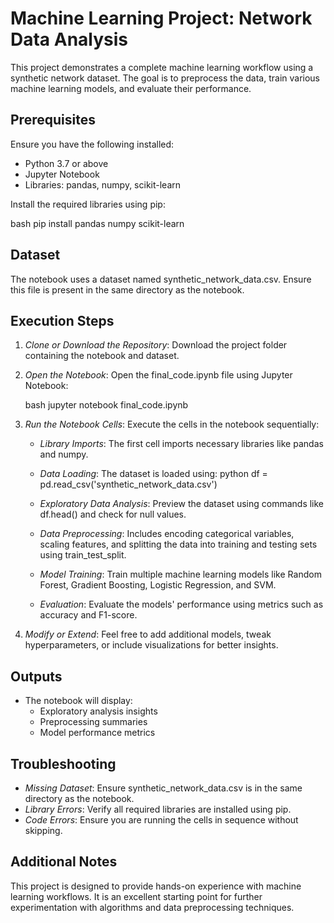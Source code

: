 # Machine Learning Project: Network Data Analysis

This project demonstrates a complete machine learning workflow using a synthetic network dataset. The goal is to preprocess the data, train various machine learning models, and evaluate their performance.

## Prerequisites

Ensure you have the following installed:

- Python 3.7 or above
- Jupyter Notebook
- Libraries: pandas, numpy, scikit-learn

Install the required libraries using pip:

bash
pip install pandas numpy scikit-learn


## Dataset

The notebook uses a dataset named synthetic_network_data.csv. Ensure this file is present in the same directory as the notebook.

## Execution Steps

1. *Clone or Download the Repository*:
   Download the project folder containing the notebook and dataset.

2. *Open the Notebook*:
   Open the final_code.ipynb file using Jupyter Notebook:

   bash
   jupyter notebook final_code.ipynb
   

3. *Run the Notebook Cells*:
   Execute the cells in the notebook sequentially:

   - *Library Imports*: The first cell imports necessary libraries like pandas and numpy.
   - *Data Loading*: The dataset is loaded using:
     python
     df = pd.read_csv('synthetic_network_data.csv')
     
   - *Exploratory Data Analysis*: Preview the dataset using commands like df.head() and check for null values.
   - *Data Preprocessing*: Includes encoding categorical variables, scaling features, and splitting the data into training and testing sets using train_test_split.
   - *Model Training*: Train multiple machine learning models like Random Forest, Gradient Boosting, Logistic Regression, and SVM.
   - *Evaluation*: Evaluate the models' performance using metrics such as accuracy and F1-score.

4. *Modify or Extend*:
   Feel free to add additional models, tweak hyperparameters, or include visualizations for better insights.

## Outputs

- The notebook will display:
  - Exploratory analysis insights
  - Preprocessing summaries
  - Model performance metrics

## Troubleshooting

- *Missing Dataset*: Ensure synthetic_network_data.csv is in the same directory as the notebook.
- *Library Errors*: Verify all required libraries are installed using pip.
- *Code Errors*: Ensure you are running the cells in sequence without skipping.

## Additional Notes

This project is designed to provide hands-on experience with machine learning workflows. It is an excellent starting point for further experimentation with algorithms and data preprocessing techniques.
